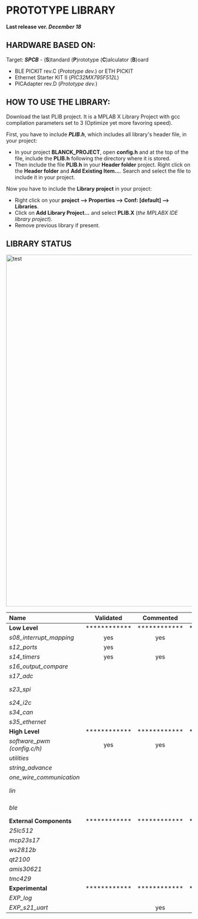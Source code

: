 # PROTOTYPE LIBRARY

**Last release ver. *December 18***

## HARDWARE BASED ON:

Target: ***SPCB*** - (**S**)tandard (**P**)rototype (**C**)alculator (**B**)oard

- BLE PICKIT rev.C (*Prototype dev.*) or ETH PICKIT
- Ethernet Starter KIT II (*PIC32MX795F512L*)
- PICAdapter rev.D (*Prototype dev.*)


## HOW TO USE THE LIBRARY:

Download the last PLIB project. It is a MPLAB X Library Project with gcc compilation parameters set to 3 (Optimize yet more favoring speed).

First, you have to include ***PLIB.h***, which includes all library's header file, in your project:
* In your project **BLANCK_PROJECT**, open **config.h** and at the top of the file, include the **PLIB.h** following the directory where it is stored. 
* Then include the file **PLIB.h** in your **Header folder** project. Right click on the **Header folder** and **Add Existing Item...**. Search and select the file to include it in your project.

Now you have to include the **Library project** in your project:

* Right click on your **project --> Properties --> Conf: [default] --> Libraries**.
* Click on **Add Library Project...** and select **PLIB.X** (*the MPLABX IDE library project*).
* Remove previous library if present.

## LIBRARY STATUS

<img width="951" alt="test" src="https://user-images.githubusercontent.com/44413525/49344862-f1542000-f67c-11e8-82e9-d5e20e313c85.png">

Name | Validated | Commented | Autonomous | Example | Dependencies | IRQs
 :--- | :---: | :---: | :---: | :---: | :---: | :---: 
**Low Level** | ************ | ************ | ************ | ************ | ************ | ************
*s08_interrupt_mapping* | yes | yes | yes | | |
*s12_ports* | yes |  |  |  | |
*s14_timers* | yes | yes | yes | | |
*s16_output_compare* | | | | | T2 & T3 |
*s17_adc* | | | | | |
*s23_spi* | | | | | T1 & GPIO & \*DMAx |
*s24_i2c* | | | | | T1 |
*s34_can* | | | | | T1 |
*s35_ethernet* | | | | | T1 |
**High Level** | ************ | ************ | ************ | ************ | ************ | ************
*software_pwm (config.c/h)* | yes | yes | yes | | T5 & GPIO | T5
*utilities* | | | | | T1 & ADC | -
*string_advance* | | | | | | -
*one_wire_communication* | | | | | | -
*lin* | | | | | T4 & UART*2* & UART*5* | T4 & UART_RX
*ble* | | | | | T1 & UART*4* & DMA*2* | UART_RX & DMA_TX
**External Components** | ************ | ************ | ************ | ************ | ************ | ************
*25lc512* | | | | | SPI*x* & DMA*x* |
*mcp23s17* | | | | | SPI*x* & DMA*x* |
*ws2812b* | | | | | SPI*x* & DMA*x* |
*qt2100* | | | | | SPI*x* & DMA*x* |
*amis30621* | | | | | LIN*2* & LIN*5* |
*tmc429* | | | | | SPI*x* & DMA*x* |
**Experimental** | ************ | ************ | ************ | ************ | ************ | ************
*EXP_log* | | | yes | yes | UART*x* & DMA*x* | -
*EXP_s21_uart* | | yes | yes | | | -
